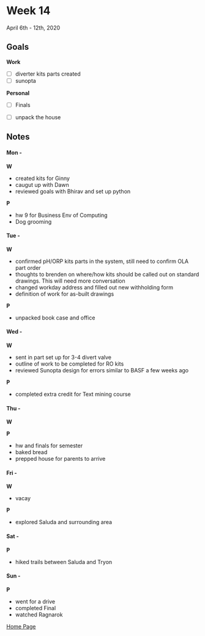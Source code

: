 # Week 14
April 6th - 12th, 2020

## Goals

**Work**

- [ ] diverter kits parts created
- [ ] sunopta

**Personal**

- [ ] Finals
- [ ] unpack the house


## Notes

#### Mon -  ####

**W**

- created kits for Ginny
- caugut up with Dawn
- reviewed goals with Bhirav and set up python

**P**

- hw 9 for Business Env of Computing
- Dog grooming

#### Tue -  ####

**W**

- confirmed pH/ORP kits parts in the system, still need to confirm OLA part order
- thoughts to brenden on where/how kits should be called out on standard drawings.  This will need more conversation
- changed workday address and filled out new withholding form
- definition of work for as-built drawings

**P**

- unpacked book case and office

#### Wed -  ####

**W**

- sent in part set up for 3-4 divert valve
- outline of work to be completed for RO kits
- reviewed Sunopta design for errors similar to BASF a few weeks ago

**P**

- completed extra credit for Text mining course

#### Thu -  ####

**W**


**P**

- hw and finals for semester
- baked bread
- prepped house for parents to arrive

#### Fri -  ####

**W**

- vacay

**P**

- explored Saluda and surrounding area

#### Sat -  ####

**P**

- hiked trails between Saluda and Tryon

#### Sun -  ####

**P**

- went for a drive
- completed Final
- watched Ragnarok

[Home Page](https://ch3ck3rs.github.io/Goals)
